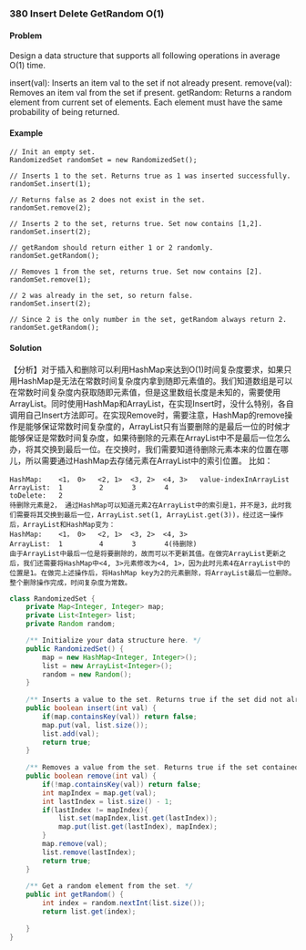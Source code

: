 ### 380 Insert Delete GetRandom O(1)

#### Problem
Design a data structure that supports all following operations in average O(1) time.

insert(val): Inserts an item val to the set if not already present.
remove(val): Removes an item val from the set if present.
getRandom: Returns a random element from current set of elements. Each element must have the same probability of being returned.

#### Example
```
// Init an empty set.
RandomizedSet randomSet = new RandomizedSet();

// Inserts 1 to the set. Returns true as 1 was inserted successfully.
randomSet.insert(1);

// Returns false as 2 does not exist in the set.
randomSet.remove(2);

// Inserts 2 to the set, returns true. Set now contains [1,2].
randomSet.insert(2);

// getRandom should return either 1 or 2 randomly.
randomSet.getRandom();

// Removes 1 from the set, returns true. Set now contains [2].
randomSet.remove(1);

// 2 was already in the set, so return false.
randomSet.insert(2);

// Since 2 is the only number in the set, getRandom always return 2.
randomSet.getRandom();
```

#### Solution
【分析】对于插入和删除可以利用HashMap来达到O(1)时间复杂度要求，如果只用HashMap是无法在常数时间复杂度内拿到随即元素值的。我们知道数组是可以在常数时间复杂度内获取随即元素值，但是这里数组长度是未知的，需要使用ArrayList。同时使用HashMap和ArrayList，在实现Insert时，没什么特别，各自调用自己Insert方法即可。在实现Remove时，需要注意，HashMap的remove操作是能够保证常数时间复杂度的，ArrayList只有当要删除的是最后一位的时候才能够保证是常数时间复杂度，如果待删除的元素在ArrayList中不是最后一位怎么办，将其交换到最后一位。在交换时，我们需要知道待删除元素本来的位置在哪儿，所以需要通过HashMap去存储元素在ArrayList中的索引位置。
比如：
``` 
HashMap:    <1， 0>   <2, 1>  <3, 2>  <4, 3>   value-indexInArrayList
ArrayList:  1         2       3       4
toDelete:   2
待删除元素是2， 通过HashMap可以知道元素2在ArrayList中的索引是1，并不是3，此时我们需要将其交换到最后一位，ArrayList.set(1, ArrayList.get(3))，经过这一操作后，ArrayList和HashMap变为：
HashMap:    <1， 0>   <2, 1>  <3, 2>  <4, 3>
ArrayList:  1         4       3       4(待删除)
由于ArrayList中最后一位是将要删除的，故而可以不更新其值。在做完ArrayList更新之后，我们还需要将HashMap中<4, 3>元素修改为<4, 1>，因为此时元素4在ArrayList中的位置是1。在做完上述操作后，将HashMap key为2的元素删除，将ArrayList最后一位删除。整个删除操作完成，时间复杂度为常数。
```

``` java
class RandomizedSet {
    private Map<Integer, Integer> map;
    private List<Integer> list;
    private Random random;

    /** Initialize your data structure here. */
    public RandomizedSet() {
        map = new HashMap<Integer, Integer>();
        list = new ArrayList<Integer>();
        random = new Random();
    }
    
    /** Inserts a value to the set. Returns true if the set did not already contain the specified element. */
    public boolean insert(int val) {
        if(map.containsKey(val)) return false;
        map.put(val, list.size());
        list.add(val);
        return true;
    }
    
    /** Removes a value from the set. Returns true if the set contained the specified element. */
    public boolean remove(int val) {
        if(!map.containsKey(val)) return false;
        int mapIndex = map.get(val);
        int lastIndex = list.size() - 1;
        if(lastIndex != mapIndex){
            list.set(mapIndex,list.get(lastIndex)); 
            map.put(list.get(lastIndex), mapIndex);
        }
        map.remove(val);
        list.remove(lastIndex);
        return true;
    }
    
    /** Get a random element from the set. */
    public int getRandom() {
        int index = random.nextInt(list.size());
        return list.get(index);
        
    }
}
```

